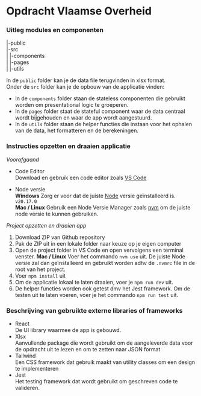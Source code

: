 # Opdracht Vlaamse Overheid

### Uitleg modules en componenten

|-public  
|-src  
| |-components  
| |-pages  
| |-utils  

In de `public` folder kan je de data file terugvinden in xlsx format.  
Onder de `src` folder kan je de opbouw van de applicatie vinden:

- In de `components` folder staan de stateless componenten die gebruikt worden om presentational logic te groeperen.
- In de `pages` folder staat de stateful component waar de data centraal wordt bijgehouden en waar de app wordt aangestuurd.
- In de `utils` folder staan de helper functies die instaan voor het ophalen van de data, het formatteren en de berekeningen.

### Instructies opzetten en draaien applicatie

_Voorafgaand_

- Code Editor  
  Download en gebruik een code editor zoals [VS Code](https://code.visualstudio.com/)

- Node versie  
  **Windows** Zorg er voor dat de juiste [Node](https://nodejs.org/en) versie geïnstalleerd is. `v20.17.0`  
  **Mac / Linux** Gebruik een Node Versie Manager zoals [nvm](https://github.com/nvm-sh/nvm) om de juiste node versie te kunnen gebruiken.

_Project opzetten en draaien app_

1. Download ZIP van Github repository
2. Pak de ZIP uit in een lokale folder naar keuze op je eigen computer
3. Open de project folder in VS Code en open vervolgens een terminal venster.
   **Mac / Linux** Voer het commando `nvm use` uit. De juiste Node versie zal dan geïnstalleerd en gebruikt worden adhv de `.nvmrc` file in de root van het project.
4. Voer `npm install` uit
5. Om de applicatie lokaal te laten draaien, voer je `npm run dev` uit.
6. De helper functies worden ook getest dmv het Jest framework. Om de testen uit te laten voeren, voer je het commando `npm run test` uit.

### Beschrijving van gebruikte externe libraries of frameworks

- React  
  De UI library waarmee de app is gebouwd.
- Xlsx  
  Aanvullende package die wordt gebruikt om de aangeleverde data voor de opdracht uit te lezen en om te zetten naar JSON format
- Tailwind  
  Een CSS framework dat gebruik maakt van utility classes om een design te implementeren
- Jest  
  Het testing framework dat wordt gebruikt om geschreven code te valideren.
